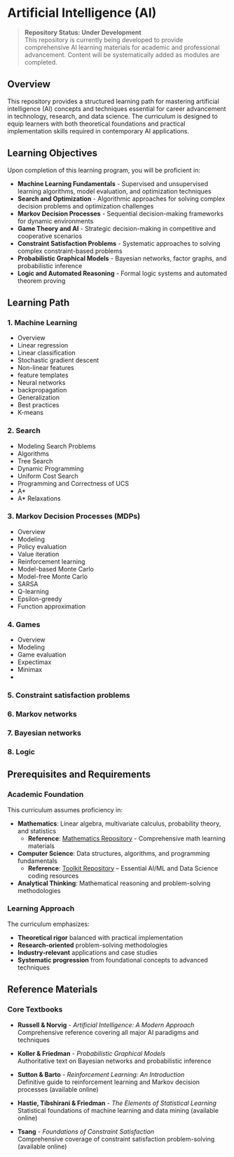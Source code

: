 # Artificial Intelligence (AI)

> **Repository Status: Under Development**  
> This repository is currently being developed to provide comprehensive AI learning materials for academic and professional advancement. Content will be systematically added as modules are completed.

## Overview

This repository provides a structured learning path for mastering artificial intelligence (AI) concepts and techniques essential for career advancement in technology, research, and data science. The curriculum is designed to equip learners with both theoretical foundations and practical implementation skills required in contemporary AI applications.

## Learning Objectives

Upon completion of this learning program, you will be proficient in:

- **Machine Learning Fundamentals** - Supervised and unsupervised learning algorithms, model evaluation, and optimization techniques
- **Search and Optimization** - Algorithmic approaches for solving complex decision problems and optimization challenges
- **Markov Decision Processes** - Sequential decision-making frameworks for dynamic environments
- **Game Theory and AI** - Strategic decision-making in competitive and cooperative scenarios
- **Constraint Satisfaction Problems** - Systematic approaches to solving complex constraint-based problems
- **Probabilistic Graphical Models** - Bayesian networks, factor graphs, and probabilistic inference
- **Logic and Automated Reasoning** - Formal logic systems and automated theorem proving

## Learning Path

### 1. Machine Learning
- Overview
- Linear regression
- Linear classification
- Stochastic gradient descent
- Non-linear features
- feature templates
- Neural networks
- backpropagation
- Generalization
- Best practices
- K-means

### 2. Search
- Modeling Search Problems
- Algorithms
- Tree Search
- Dynamic Programming
- Uniform Cost Search
- Programming and Correctness of UCS
- A*
- A* Relaxations

### 3. Markov Decision Processes (MDPs)
- Overview
- Modeling
- Policy evaluation
- Value iteration
- Reinforcement learning
- Model-based Monte Carlo
- Model-free Monte Carlo
- SARSA
- Q-learning
- Epsilon-greedy
- Function approximation

### 4. Games
- Overview
- Modeling
- Game evaluation
- Expectimax
- Minimax
- 

### 5. Constraint satisfaction problems

### 6. Markov networks

### 7. Bayesian networks

### 8. Logic

## Prerequisites and Requirements

### Academic Foundation
This curriculum assumes proficiency in:
- **Mathematics**: Linear algebra, multivariate calculus, probability theory, and statistics
  - **Reference**: [Mathematics Repository](https://github.com/darinz/Math) - Comprehensive math learning materials
- **Computer Science**: Data structures, algorithms, and programming fundamentals
  - **Reference**: [Toolkit Repository](https://github.com/darinz/Toolkit) – Essential AI/ML and Data Science coding resources
- **Analytical Thinking**: Mathematical reasoning and problem-solving methodologies

### Learning Approach
The curriculum emphasizes:
- **Theoretical rigor** balanced with practical implementation
- **Research-oriented** problem-solving methodologies
- **Industry-relevant** applications and case studies
- **Systematic progression** from foundational concepts to advanced techniques

## Reference Materials

### Core Textbooks
- **Russell & Norvig** - *Artificial Intelligence: A Modern Approach*  
  Comprehensive reference covering all major AI paradigms and techniques

- **Koller & Friedman** - *Probabilistic Graphical Models*  
  Authoritative text on Bayesian networks and probabilistic inference

- **Sutton & Barto** - *Reinforcement Learning: An Introduction*  
  Definitive guide to reinforcement learning and Markov decision processes (available online)

- **Hastie, Tibshirani & Friedman** - *The Elements of Statistical Learning*  
  Statistical foundations of machine learning and data mining (available online)

- **Tsang** - *Foundations of Constraint Satisfaction*  
  Comprehensive coverage of constraint satisfaction problem-solving (available online)